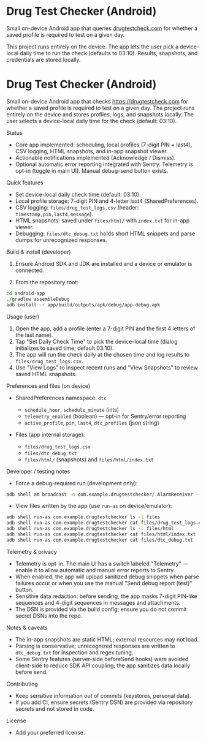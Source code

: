 # Drug Test Checker (Android)

Small on-device Android app that queries [drugtestcheck.com](https://drugtestcheck.com) for whether a saved profile is required to test on a given day.

This project runs entirely on the device. The app lets the user pick a device-local daily time to run the check (defaults to 03:10). Results, snapshots, and credentials are stored locally.

# Drug Test Checker (Android)

Small on-device Android app that checks https://drugtestcheck.com for whether a saved profile is required to test on a given day.
The project runs entirely on the device and stores profiles, logs, and snapshots locally. The user selects a device-local daily time
for the check (default: 03:10).

Status
- Core app implemented: scheduling, local profiles (7-digit PIN + last4), CSV logging, HTML snapshots, and in-app snapshot viewer.
- Actionable notifications implemented (Acknowledge / Dismiss).
- Optional automatic error reporting integrated with Sentry. Telemetry is opt-in (toggle in main UI). Manual debug-send button exists.

Quick features
- Set device-local daily check time (default: 03:10).
- Local profile storage: 7-digit PIN and 4-letter last4 (SharedPreferences).
- CSV logging: `files/drug_test_logs.csv` (header: `timestamp,pin,last4,message`).
- HTML snapshots: saved under `files/html/` with `index.txt` for in-app viewer.
- Debugging: `files/dtc_debug.txt` holds short HTML snippets and parse dumps for unrecognized responses.

Build & install (developer)
1. Ensure Android SDK and JDK are installed and a device or emulator is connected.

2. From the repository root:

```bash
cd android-app
./gradlew assembleDebug
adb install -r app/build/outputs/apk/debug/app-debug.apk
```

Usage (user)
1. Open the app, add a profile (enter a 7-digit PIN and the first 4 letters of the last name).
2. Tap "Set Daily Check Time" to pick the device-local time (dialog initializes to saved time; default 03:10).
3. The app will run the check daily at the chosen time and log results to `files/drug_test_logs.csv`.
4. Use "View Logs" to inspect recent runs and "View Snapshots" to review saved HTML snapshots.

Preferences and files (on device)
- SharedPreferences namespace: `dtc`
	- `schedule_hour`, `schedule_minute` (ints)
	- `telemetry_enabled` (boolean) — opt-in for Sentry/error reporting
	- `active_profile`, `pin`, `last4`, `dtc_profiles` (json string)

- Files (app internal storage):
	- `files/drug_test_logs.csv`
	- `files/dtc_debug.txt`
	- `files/html/` (snapshots) and `files/html/index.txt`

Developer / testing notes
- Force a debug-required run (development only):

```bash
adb shell am broadcast -n com.example.drugtestchecker/.AlarmReceiver --ez debug_force_required true
```

- View files written by the app (use `run-as` on device/emulator):

```bash
adb shell run-as com.example.drugtestchecker ls -l files
adb shell run-as com.example.drugtestchecker cat files/drug_test_logs.csv
adb shell run-as com.example.drugtestchecker ls -l files/html
adb shell run-as com.example.drugtestchecker cat files/html/index.txt
adb shell run-as com.example.drugtestchecker cat files/dtc_debug.txt
```

Telemetry & privacy
- Telemetry is opt-in. The main UI has a switch labeled "Telemetry" — enable it to allow automatic and manual error reports to Sentry.
- When enabled, the app will upload sanitized debug snippets when parse failures occur or when you use the manual "Send debug report (test)" button.
- Sensitive data redaction: before sending, the app masks 7-digit PIN-like sequences and 4-digit sequences in messages and attachments.
- The DSN is provided via the build config; ensure you do not commit secret DSNs into the repo.

Notes & caveats
- The in-app snapshots are static HTML; external resources may not load.
- Parsing is conservative; unrecognized responses are written to `dtc_debug.txt` for inspection and regex tuning.
- Some Sentry features (server-side beforeSend hooks) were avoided client-side to reduce SDK API coupling; the app sanitizes data locally before send.

Contributing
- Keep sensitive information out of commits (keystores, personal data).
- If you add CI, ensure secrets (Sentry DSN) are provided via repository secrets and not stored in code.

License
- Add your preferred license.


